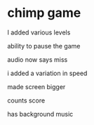 # chimp game
I added various levels

ability to pause the game

audio now says miss

i added a variation in speed

made screen bigger

counts score

has background music
